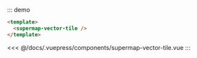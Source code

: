 ::: demo
``` html
<template>
  <supermap-vector-tile />
</template>
```
<<< @/docs/.vuepress/components/supermap-vector-tile.vue
:::
